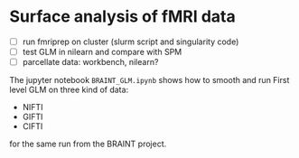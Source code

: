 # Surface analysis of fMRI data

- [ ] run fmriprep on cluster (slurm script and singularity code)
- [ ] test GLM in nilearn and compare with SPM
- [ ] parcellate data: workbench, nilearn?

The jupyter notebook `BRAINT_GLM.ipynb` shows how to smooth and run First level GLM on three kind of data:

- NIFTI
- GIFTI
- CIFTI

for the same run from the BRAINT project. 